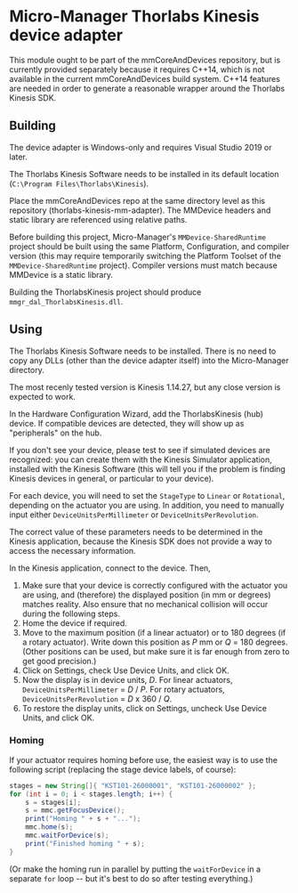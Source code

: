 Micro-Manager Thorlabs Kinesis device adapter
=============================================

This module ought to be part of the mmCoreAndDevices repository, but is
currently provided separately because it requires C++14, which is not available
in the current mmCoreAndDevices build system. C++14 features are needed in order
to generate a reasonable wrapper around the Thorlabs Kinesis SDK.

Building
--------

The device adapter is Windows-only and requires Visual Studio 2019 or later.

The Thorlabs Kinesis Software needs to be installed in its default location
(`C:\Program Files\Thorlabs\Kinesis`).

Place the mmCoreAndDevices repo at the same directory level as this repository
(thorlabs-kinesis-mm-adapter). The MMDevice headers and static library are
referenced using relative paths.

Before building this project, Micro-Manager's `MMDevice-SharedRuntime` project
should be built using the same Platform, Configuration, and compiler version
(this may require temporarily switching the Platform Toolset of the
`MMDevice-SharedRuntime` project).  Compiler versions must match because
MMDevice is a static library.

Building the ThorlabsKinesis project should produce
`mmgr_dal_ThorlabsKinesis.dll`.

Using
-----

The Thorlabs Kinesis Software needs to be installed. There is no need to copy
any DLLs (other than the device adapter itself) into the Micro-Manager
directory.

The most recenly tested version is Kinesis 1.14.27, but any close version is
expected to work.

In the Hardware Configuration Wizard, add the ThorlabsKinesis (hub) device. If
compatible devices are detected, they will show up as "peripherals" on the hub.

If you don't see your device, please test to see if simulated devices are
recognized: you can create them with the Kinesis Simulator application,
installed with the Kinesis Software (this will tell you if the problem is
finding Kinesis devices in general, or particular to your device).

For each device, you will need to set the `StageType` to `Linear` or
`Rotational`, depending on the actuator you are using. In addition, you need to
manually input either `DeviceUnitsPerMillimeter` or `DeviceUnitsPerRevolution`.

The correct value of these parameters needs to be determined in the Kinesis
application, because the Kinesis SDK does not provide a way to access the
necessary information.

In the Kinesis application, connect to the device. Then,

1. Make sure that your device is correctly configured with the actuator you are
   using, and (therefore) the displayed position (in mm or degrees) matches
   reality. Also ensure that no mechanical collision will occur during the
   following steps.
2. Home the device if required.
3. Move to the maximum position (if a linear actuator) or to 180&nbsp;degrees
   (if a rotary actuator). Write down this position as _P_&nbsp;mm or _Q_&nbsp;=
   180&nbsp;degrees. (Other positions can be used, but make sure it is far
   enough from zero to get good precision.)
4. Click on Settings, check Use Device Units, and click OK.
5. Now the display is in device units, _D_. For linear actuators,
   `DeviceUnitsPerMillimeter`&nbsp;= _D_&nbsp;/&nbsp;_P_. For rotary actuators,
   `DeviceUnitsPerRevolution`&nbsp;= _D_&nbsp;x&nbsp;360&nbsp;/&nbsp;_Q_.
6. To restore the display units, click on Settings, uncheck Use Device Units,
   and click OK.

### Homing

If your actuator requires homing before use, the easiest way is to use the
following script (replacing the stage device labels, of course):

```java
stages = new String[]{ "KST101-26000001", "KST101-26000002" };
for (int i = 0; i < stages.length; i++) {
    s = stages[i];
    s = mmc.getFocusDevice();
    print("Homing " + s + "...");
    mmc.home(s);
    mmc.waitForDevice(s);
    print("Finished homing " + s);
}
```

(Or make the homing run in parallel by putting the `waitForDevice` in a separate
`for` loop -- but it's best to do so after testing everything.)
